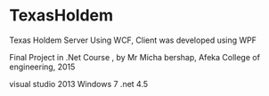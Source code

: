 # TexasHoldem
Texas Holdem Server Using WCF, Client was developed using WPF

Final Project in .Net Course , by Mr Micha bershap, Afeka College of engineering, 2015

visual studio 2013
Windows 7
.net 4.5
